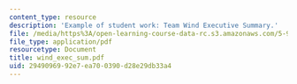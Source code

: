 ```yaml
---
content_type: resource
description: 'Example of student work: Team Wind Executive Summary.'
file: /media/https%3A/open-learning-course-data-rc.s3.amazonaws.com/5-92-energy-environment-and-society-spring-2007/2949096992e7ea700390d28e29db33a4_wind_exec_sum.pdf
file_type: application/pdf
resourcetype: Document
title: wind_exec_sum.pdf
uid: 29490969-92e7-ea70-0390-d28e29db33a4
---
```

